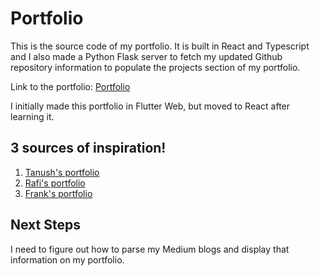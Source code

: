 # Portfolio

This is the source code of my portfolio. It is built in React and Typescript and I also made a Python Flask server to fetch my updated Github repository information to populate the projects section of my portfolio.

Link to the portfolio: [Portfolio](https://ramki-pitch.web.app/)

I initially made this portfolio in Flutter Web, but moved to React after learning it.

## 3 sources of inspiration!

1. [Tanush's portfolio](https://tanush.dev)
2. [Rafi's portfolio](https://rafibarash.com/)
3. [Frank's portfolio](https://jiafrank.com/)

## Next Steps

I need to figure out how to parse my Medium blogs and display that information on my portfolio.
